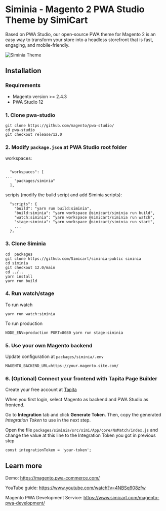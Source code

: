 # Siminia - Magento 2 PWA Studio Theme by SimiCart

Based on PWA Studio, our open-source PWA theme for Magento 2 is an easy way to transform your store into a headless storefront that is fast, engaging, and mobile-friendly.

![Siminia Theme](https://tapita.io/pb/pub/media/spb/usr/19/oti/1640680526209/siminia.png "Siminia Theme")

## Installation

### Requirements

- Magento version >= 2.4.3
- PWA Studio 12

### 1. Clone pwa-studio
```
git clone https://github.com/magento/pwa-studio/
cd pwa-studio
git checkout release/12.0
```

### 2. Modify `package.json` at PWA Studio root folder

workspaces:
```

  "workspaces": [
...
    "packages/siminia"
  ],

```

scripts (modify the build script and add Siminia scripts):

```
  "scripts": {
    "build": "yarn run build:siminia",
    "build:siminia": "yarn workspace @simicart/siminia run build",
    "watch:siminia": "yarn workspace @simicart/siminia run watch",
    "stage:siminia": "yarn workspace @simicart/siminia run start",
    ...
  },
```
### 3. Clone Siminia
```
cd  packages
git clone https://github.com/Simicart/siminia-public siminia
cd siminia
git checkout 12.0/main
cd ../..
yarn install
yarn run build
```
### 4. Run watch/stage
To run watch
```
yarn run watch:siminia
```
To run production
```
NODE_ENV=production PORT=8080 yarn run stage:siminia
```

### 5. Use your own Magento backend

Update configuration at `packages/siminia/.env`

```
MAGENTO_BACKEND_URL=https://your.magento.site.com/
```

### 6. (Optional) Connect your frontend with Tapita Page Builder

Create your free account at [Tapita](https://tapita.io/pagebuilder/register)

When you first login, select Magento as backend and PWA Studio as frontend.

Go to **Integration** tab and click **Generate Token**. Then, copy the generated *Integration Token* to use in the next step.

Open the file `packages/siminia/src/simi/App/core/NoMatch/index.js` and change the value at this line to the Integration Token you got in previous step
```
const integrationToken = 'your-token';
```

## Learn more

Demo: https://magento.pwa-commerce.com/

YouTube guide: https://www.youtube.com/watch?v=4NBSq908zfw

Magento PWA Development Service: https://www.simicart.com/magento-pwa-development/
